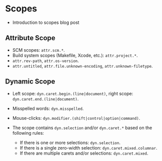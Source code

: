 # Scopes

* Introduction to scopes blog post

## Attribute Scope

* SCM scopes: `attr.scm.*`.
* Build system scopes (Makefile, Xcode, etc.): `attr.project.*`.
* `attr.rev-path`, `attr.os-version`.
* `attr.untitled`, `attr.file.unknown-encoding`, `attr.unknown-filetype`.

## Dynamic Scope

* Left scope: `dyn.caret.begin.(line|document)`, right scope: `dyn.caret.end.(line|document)`.
* Misspelled words: `dyn.misspelled`.
* Mouse-clicks: `dyn.modifier.(shift|control|option|command)`.
* The scope contains `dyn.selection` and/or `dyn.caret.*` based on the following rules:

	- If there is one or more selections: `dyn.selection`.
	- If there is a single zero-width selection: `dyn.caret.mixed.columnar`.
	- If there are multiple carets and/or selections: `dyn.caret.mixed`.
